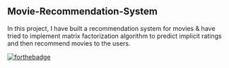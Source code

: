 ## Movie-Recommendation-System
In this project, I have built a recommendation system for movies & have tried to implement matrix factorization algorithm to predict implicit ratings and then recommend movies to the users.

[![forthebadge](https://forthebadge.com/images/badges/made-with-python.svg)](https://forthebadge.com)

